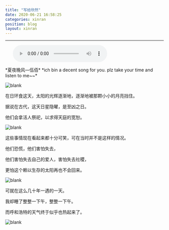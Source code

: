 ```yaml
---
title: "写给欣然"
date: 2020-06-21 16:58:25
categories: xinran
position: blog
layout: xinran
---
```


---

<ul class="list-inline text-center">
<audio controls="controls">
    <source src="http://music.163.com/song/media/outer/url?id=157263.mp3" type="audio/ogg">
    <source src="http://music.163.com/song/media/outer/url?id=157263.mp3" type="audio/mpeg">
<embed height="50" width="1500" src="http://music.163.com/song/media/outer/url?id=157263.mp3" />
</audio>
</ul>
*夏夜晚风—伍佰*
*ich bin a decent song for you. plz take your time and listen to me~~*

![blank](/assets/img/placeholder.png)

在日环食这天，太阳的光辉逐渐地，逐渐地被那颗小小的月亮挡住。

据说在古代，这天日星隐曜，是至凶之日。

他们会拿活人祭祀，以求得天庭的宽恕。

![blank](/assets/img/placeholder.png)

这些事情现在看起来都十分可笑，可在当时并不是这样的情况。

他们恐慌，他们害怕失去，

他们害怕失去自己的爱人，害怕失去社稷，

更怕这个赖以生存的太阳再也不会回来。

![blank](/assets/img/placeholder.png)

可就在这么几十年一遇的一天。

我却睡了整整一下午，整整一下午。

而呼和浩特的天气终于似乎也热起来了。

![blank](assets/img/placeholder.png)